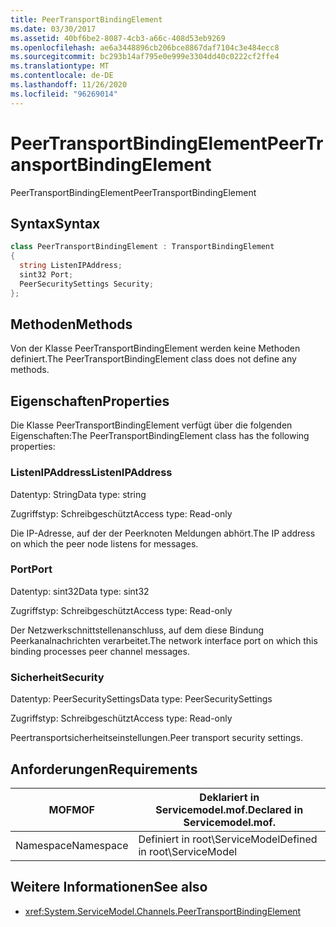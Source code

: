 ```yaml
---
title: PeerTransportBindingElement
ms.date: 03/30/2017
ms.assetid: 40bf6be2-8087-4cb3-a66c-408d53eb9269
ms.openlocfilehash: ae6a3448896cb206bce8867daf7104c3e484ecc8
ms.sourcegitcommit: bc293b14af795e0e999e3304dd40c0222cf2ffe4
ms.translationtype: MT
ms.contentlocale: de-DE
ms.lasthandoff: 11/26/2020
ms.locfileid: "96269014"
---
```

# <a name="peertransportbindingelement"></a><span data-ttu-id="3e660-102">PeerTransportBindingElement</span><span class="sxs-lookup"><span data-stu-id="3e660-102">PeerTransportBindingElement</span></span>

<span data-ttu-id="3e660-103">PeerTransportBindingElement</span><span class="sxs-lookup"><span data-stu-id="3e660-103">PeerTransportBindingElement</span></span>  
  
## <a name="syntax"></a><span data-ttu-id="3e660-104">Syntax</span><span class="sxs-lookup"><span data-stu-id="3e660-104">Syntax</span></span>  
  
```csharp
class PeerTransportBindingElement : TransportBindingElement  
{  
  string ListenIPAddress;  
  sint32 Port;  
  PeerSecuritySettings Security;  
};  
```  
  
## <a name="methods"></a><span data-ttu-id="3e660-105">Methoden</span><span class="sxs-lookup"><span data-stu-id="3e660-105">Methods</span></span>  

 <span data-ttu-id="3e660-106">Von der Klasse PeerTransportBindingElement werden keine Methoden definiert.</span><span class="sxs-lookup"><span data-stu-id="3e660-106">The PeerTransportBindingElement class does not define any methods.</span></span>  
  
## <a name="properties"></a><span data-ttu-id="3e660-107">Eigenschaften</span><span class="sxs-lookup"><span data-stu-id="3e660-107">Properties</span></span>  

 <span data-ttu-id="3e660-108">Die Klasse PeerTransportBindingElement verfügt über die folgenden Eigenschaften:</span><span class="sxs-lookup"><span data-stu-id="3e660-108">The PeerTransportBindingElement class has the following properties:</span></span>  
  
### <a name="listenipaddress"></a><span data-ttu-id="3e660-109">ListenIPAddress</span><span class="sxs-lookup"><span data-stu-id="3e660-109">ListenIPAddress</span></span>  

 <span data-ttu-id="3e660-110">Datentyp: String</span><span class="sxs-lookup"><span data-stu-id="3e660-110">Data type: string</span></span>  
  
 <span data-ttu-id="3e660-111">Zugriffstyp: Schreibgeschützt</span><span class="sxs-lookup"><span data-stu-id="3e660-111">Access type: Read-only</span></span>  
  
 <span data-ttu-id="3e660-112">Die IP-Adresse, auf der der Peerknoten Meldungen abhört.</span><span class="sxs-lookup"><span data-stu-id="3e660-112">The IP address on which the peer node listens for messages.</span></span>  
  
### <a name="port"></a><span data-ttu-id="3e660-113">Port</span><span class="sxs-lookup"><span data-stu-id="3e660-113">Port</span></span>  

 <span data-ttu-id="3e660-114">Datentyp: sint32</span><span class="sxs-lookup"><span data-stu-id="3e660-114">Data type: sint32</span></span>  
  
 <span data-ttu-id="3e660-115">Zugriffstyp: Schreibgeschützt</span><span class="sxs-lookup"><span data-stu-id="3e660-115">Access type: Read-only</span></span>  
  
 <span data-ttu-id="3e660-116">Der Netzwerkschnittstellenanschluss, auf dem diese Bindung Peerkanalnachrichten verarbeitet.</span><span class="sxs-lookup"><span data-stu-id="3e660-116">The network interface port on which this binding processes peer channel messages.</span></span>  
  
### <a name="security"></a><span data-ttu-id="3e660-117">Sicherheit</span><span class="sxs-lookup"><span data-stu-id="3e660-117">Security</span></span>  

 <span data-ttu-id="3e660-118">Datentyp: PeerSecuritySettings</span><span class="sxs-lookup"><span data-stu-id="3e660-118">Data type: PeerSecuritySettings</span></span>  
  
 <span data-ttu-id="3e660-119">Zugriffstyp: Schreibgeschützt</span><span class="sxs-lookup"><span data-stu-id="3e660-119">Access type: Read-only</span></span>  
  
 <span data-ttu-id="3e660-120">Peertransportsicherheitseinstellungen.</span><span class="sxs-lookup"><span data-stu-id="3e660-120">Peer transport security settings.</span></span>  
  
## <a name="requirements"></a><span data-ttu-id="3e660-121">Anforderungen</span><span class="sxs-lookup"><span data-stu-id="3e660-121">Requirements</span></span>  
  
|<span data-ttu-id="3e660-122">MOF</span><span class="sxs-lookup"><span data-stu-id="3e660-122">MOF</span></span>|<span data-ttu-id="3e660-123">Deklariert in Servicemodel.mof.</span><span class="sxs-lookup"><span data-stu-id="3e660-123">Declared in Servicemodel.mof.</span></span>|  
|---------|-----------------------------------|  
|<span data-ttu-id="3e660-124">Namespace</span><span class="sxs-lookup"><span data-stu-id="3e660-124">Namespace</span></span>|<span data-ttu-id="3e660-125">Definiert in root\ServiceModel</span><span class="sxs-lookup"><span data-stu-id="3e660-125">Defined in root\ServiceModel</span></span>|  
  
## <a name="see-also"></a><span data-ttu-id="3e660-126">Weitere Informationen</span><span class="sxs-lookup"><span data-stu-id="3e660-126">See also</span></span>

- <xref:System.ServiceModel.Channels.PeerTransportBindingElement>
